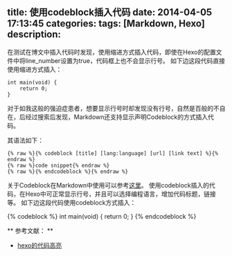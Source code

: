 title: 使用codeblock插入代码
date: 2014-04-05 17:13:45
categories:
tags: [Markdown, Hexo]
description:
---

在测试在博文中插入代码时发现，使用缩进方式插入代码，即使在Hexo的配置文件中将line_number设置为true，代码框上也不会显示行号。
如下边这段代码直接使用缩进方式插入：

    int main(void) {
        return 0;
    }

对于如我这般的强迫症患者，想要显示行号时却发现没有行号，自然是百般的不自在，后经过搜索后发现，Markdown还支持显示声明Codeblock的方式插入代码。

其语法如下：

    {% raw %}{% codeblock [title] [lang:language] [url] [link text] %}{% endraw %}
    {% raw %}code snippet{% endraw %}
    {% raw %}{% endcodeblock %}{% endraw %}

关于Codeblock在Markdown中使用可以参考[这里](http://hexo.io/docs/tag-plugins.html#Code_Block)。
使用codeblock插入的代码，在Hexo中可正常显示行号，并且可以选择编程语言，增加代码标题，链接等。
如下边这段代码使用codeblock方式插入：

{% codeblock %}
int main(void) {
    return 0;
}
{% endcodeblock %}

** 参考文献： **
* [hexo的代码高亮](http://popozhu.github.io/2013/06/15/hexo%E4%BB%A3%E7%A0%81%E9%AB%98%E4%BA%AE/)
